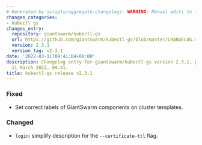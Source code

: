 ```yaml
---
# Generated by scripts/aggregate-changelogs. WARNING: Manual edits to this files will be overwritten.
changes_categories:
- kubectl gs
changes_entry:
  repository: giantswarm/kubectl-gs
  url: https://github.com/giantswarm/kubectl-gs/blob/master/CHANGELOG.md#231---2022-03-11
  version: 2.3.1
  version_tag: v2.3.1
date: '2022-03-11T09:41:04+00:00'
description: Changelog entry for giantswarm/kubectl-gs version 2.3.1, published on
  11 March 2022, 09:41.
title: kubectl-gs release v2.3.1
---
```


### Fixed
- Set correct labels of GiantSwarm components on cluster templates.
### Changed
- `login`: simplify description for the `--certificate-ttl` flag.
